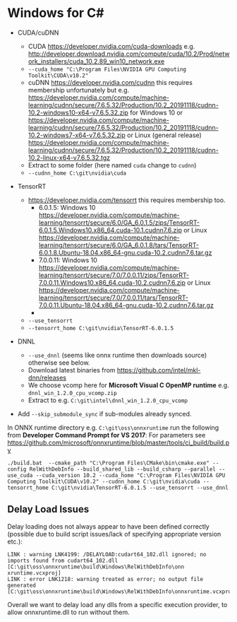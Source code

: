 # Windows for C#

 * CUDA/cuDNN
   * CUDA https://developer.nvidia.com/cuda-downloads e.g. http://developer.download.nvidia.com/compute/cuda/10.2/Prod/network_installers/cuda_10.2.89_win10_network.exe
   * `--cuda_home "C:\Program Files\NVIDIA GPU Computing Toolkit\CUDA\v10.2"`
   * cuDNN https://developer.nvidia.com/cudnn this requires membership unfortunately but e.g. https://developer.nvidia.com/compute/machine-learning/cudnn/secure/7.6.5.32/Production/10.2_20191118/cudnn-10.2-windows10-x64-v7.6.5.32.zip for Windows 10 or https://developer.nvidia.com/compute/machine-learning/cudnn/secure/7.6.5.32/Production/10.2_20191118/cudnn-10.2-windows7-x64-v7.6.5.32.zip or Linux (general release) https://developer.nvidia.com/compute/machine-learning/cudnn/secure/7.6.5.32/Production/10.2_20191118/cudnn-10.2-linux-x64-v7.6.5.32.tgz
   * Extract to some folder (here named `cuda` change to `cudnn`)
   * `--cudnn_home C:\git\nvidia\cuda` 
 * TensorRT
   * https://developer.nvidia.com/tensorrt this requires membership too.
     * 6.0.1.5: Windows 10 https://developer.nvidia.com/compute/machine-learning/tensorrt/secure/6.0/GA_6.0.1.5/zips/TensorRT-6.0.1.5.Windows10.x86_64.cuda-10.1.cudnn7.6.zip or Linux https://developer.nvidia.com/compute/machine-learning/tensorrt/secure/6.0/GA_6.0.1.8/tars/TensorRT-6.0.1.8.Ubuntu-18.04.x86_64-gnu.cuda-10.2.cudnn7.6.tar.gz 
     * 7.0.0.11: Windows 10 https://developer.nvidia.com/compute/machine-learning/tensorrt/secure/7.0/7.0.0.11/zips/TensorRT-7.0.0.11.Windows10.x86_64.cuda-10.2.cudnn7.6.zip or Linux https://developer.nvidia.com/compute/machine-learning/tensorrt/secure/7.0/7.0.0.11/tars/TensorRT-7.0.0.11.Ubuntu-18.04.x86_64-gnu.cuda-10.2.cudnn7.6.tar.gz 
     * 
   * `--use_tensorrt`
   * `--tensorrt_home C:\git\nvidia\TensorRT-6.0.1.5`
 * DNNL
   * `--use_dnnl` (seems like onnx runtime then downloads source) otherwise see below.
   * Download latest binaries from https://github.com/intel/mkl-dnn/releases
   * We choose vcomp here for **Microsoft Visual C OpenMP runtime** e.g.
     `dnnl_win_1.2.0_cpu_vcomp.zip`
   * Extract to e.g. `C:\git\intel\dnnl_win_1.2.0_cpu_vcomp`

 * Add `--skip_submodule_sync` if sub-modules already synced.

In ONNX runtime directory e.g. `C:\git\oss\onnxruntime` run the following from **Developer Command Prompt for VS 2017**:
For parameters see https://github.com/microsoft/onnxruntime/blob/master/tools/ci_build/build.py
```
./build.bat  --cmake_path "C:\Program Files\CMake\bin\cmake.exe" --config RelWithDebInfo --build_shared_lib --build_csharp --parallel --use_cuda --cuda_version 10.2 --cuda_home "C:\Program Files\NVIDIA GPU Computing Toolkit\CUDA\v10.2" --cudnn_home C:\git\nvidia\cuda --tensorrt_home C:\git\nvidia\TensorRT-6.0.1.5 --use_tensorrt --use_dnnl
```
## Delay Load Issues
Delay loading does not always appear to have been defined correctly (possible due to build script issues/lack of specifying appropriate version etc.):
```
LINK : warning LNK4199: /DELAYLOAD:cudart64_102.dll ignored; no imports found from cudart64_102.dll [C:\git\oss\onnxruntime\build\Windows\RelWithDebInfo\onn
xruntime.vcxproj]
LINK : error LNK1218: warning treated as error; no output file generated [C:\git\oss\onnxruntime\build\Windows\RelWithDebInfo\onnxruntime.vcxproj]`
```
Overall we want to delay load any dlls from a specific execution provider, to allow onnxruntime.dll to run without them.